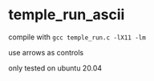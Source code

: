 # temple_run_ascii
compile with 
`gcc temple_run.c -lX11 -lm`

use arrows as controls

only tested on ubuntu 20.04
